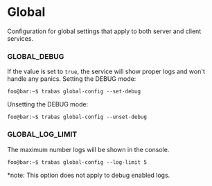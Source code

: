 # Global
Configuration for global settings that apply to both server and client services.
### **GLOBAL_DEBUG**

If the value is set to `true`, the service will show proper logs and won't handle any panics.
Setting the DEBUG mode:
```console
foo@bar:~$ trabas global-config --set-debug
```
Unsetting the DEBUG mode:
```console
foo@bar:~$ trabas global-config --unset-debug
```
### **GLOBAL_LOG_LIMIT**

The maximum number logs will be shown in the console.
```console
foo@bar:~$ trabas global-config --log-limit 5
```
*note: This option does not apply to debug enabled logs.
